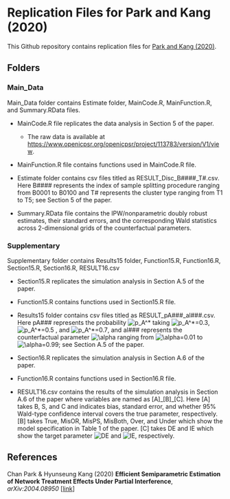 # Replication Files for Park and Kang (2020)

This Github repository contains replication files for [Park and Kang (2020)](https://arxiv.org/abs/2004.08950 "EffNet").


## Folders

### Main_Data

Main_Data folder contains Estimate folder, MainCode.R, MainFunction.R, and Summary.RData files. 

* MainCode.R file replicates the data analysis in Section 5 of the paper. 
	* The raw data is available at https://www.openicpsr.org/openicpsr/project/113783/version/V1/view.

* MainFunction.R file contains functions used in MainCode.R file.

* Estimate folder contains csv files titled as RESULT_Disc_B####_T#.csv. Here B#### represents the index of sample splitting procedure ranging from B0001 to B0100 and T# represents the cluster type ranging from T1 to T5; see Section 5 of the paper.

* Summary.RData file contains the IPW/nonparametric doubly robust estimates, their standard errors, and the corresponding Wald statistics across 2-dimensional grids of the counterfactual parameters.


### Supplementary

Supplementary folder contains Results15 folder, Function15.R, Function16.R, Section15.R, Section16.R, RESULT16.csv

* Section15.R replicates the simulation analysis in Section A.5 of the paper.

* Function15.R contains functions used in Section15.R file.

* Results15 folder contains csv files titled as RESULT_pA###_al###.csv. Here pA### represents the probability ![p_A^*](https://latex.codecogs.com/svg.image?p_A^* "p_A^*") taking ![p_A^*=0.3](https://latex.codecogs.com/svg.image?p_A^*=0.3 "p_A^*=0.3"),  ![p_A^*=0.5](https://latex.codecogs.com/svg.image?p_A^*=0.5 "p_A^*=0.5") , and  ![p_A^*=0.7](https://latex.codecogs.com/svg.image?p_A^*=0.7 "p_A^*=0.7"), and al### represents the counterfactual parameter ![\alpha](https://latex.codecogs.com/svg.image?\alpha "\alpha") ranging from ![\alpha=0.01](https://latex.codecogs.com/svg.image?\alpha=0.01 "\alpha=0.01") to ![\alpha=0.99](https://latex.codecogs.com/svg.image?\alpha=0.99 "\alpha=0.99"); see Section A.5 of the paper. 

* Section16.R replicates the simulation analysis in Section A.6 of the paper.

* Function16.R contains functions used in Section16.R file.

* RESULT16.csv contains the results of the simulation analysis in Section A.6 of the paper where variables are named as [A]\_[B]\_[C]. Here [A] takes B, S, and C and indicates bias, standard error, and whether 95% Wald-type confidence interval covers the true parameter, respectively. [B] takes True, MisOR, MisPS, MisBoth, Over, and Under which show the model specification in Table 1 of the paper. [C] takes DE and IE which show the target parameter ![DE](https://latex.codecogs.com/svg.image?\tau^{\rm&space;DE}(\alpha) "\tau^{\rm DE}(\alpha)") and ![IE](https://latex.codecogs.com/svg.image?\tau^{\rm&space;IE}(\alpha,\alpha') "\tau^{\rm IE}(\alpha,\alpha')"), respectively.

## References
Chan Park & Hyunseung Kang (2020) **Efficient Semiparametric Estimation of Network Treatment Effects Under Partial Interference**, _arXiv:2004.08950_ [[link](https://arxiv.org/abs/2004.08950 "EffNet")]